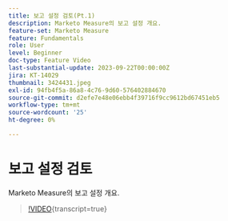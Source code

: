 ```yaml
---
title: 보고 설정 검토(Pt.1)
description: Marketo Measure의 보고 설정 개요.
feature-set: Marketo Measure
feature: Fundamentals
role: User
level: Beginner
doc-type: Feature Video
last-substantial-update: 2023-09-22T00:00:00Z
jira: KT-14029
thumbnail: 3424431.jpeg
exl-id: 94fb4f5a-86a8-4c76-9d60-576402884670
source-git-commit: d2efe7e48e06ebb4f39716f9cc9612bd67451eb5
workflow-type: tm+mt
source-wordcount: '25'
ht-degree: 0%

---
```


# 보고 설정 검토

Marketo Measure의 보고 설정 개요.

>[!VIDEO](https://video.tv.adobe.com/v/3424431/?learn=on){transcript=true}
